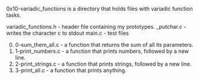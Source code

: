 0x10-variadic_functions is a directory that holds files with variadic function tasks.

variadic_functions.h - header file containing my prototypes.
_putchar.c - writes the character c to stdout
main.c - test files

0. 0-sum_them_all.c - a function that returns the sum of all its parameters.
1. 1-print_numbers.c - a function that prints numbers, followed by a new line.
2. 2-print_strings.c - a function that prints strings, followed by a new line.
3. 3-print_all.c - a function that prints anything.
